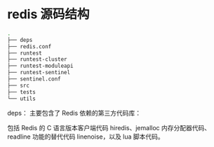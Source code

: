 # redis 源码结构

```sh
.
├── deps
├── redis.conf
├── runtest
├── runtest-cluster
├── runtest-moduleapi
├── runtest-sentinel
├── sentinel.conf
├── src
├── tests
└── utils
```

deps： 主要包含了 Redis 依赖的第三方代码库：

包括 Redis 的 C 语言版本客户端代码 hiredis、jemalloc 内存分配器代码、readline 功能的替代代码 linenoise，以及 lua 脚本代码。

